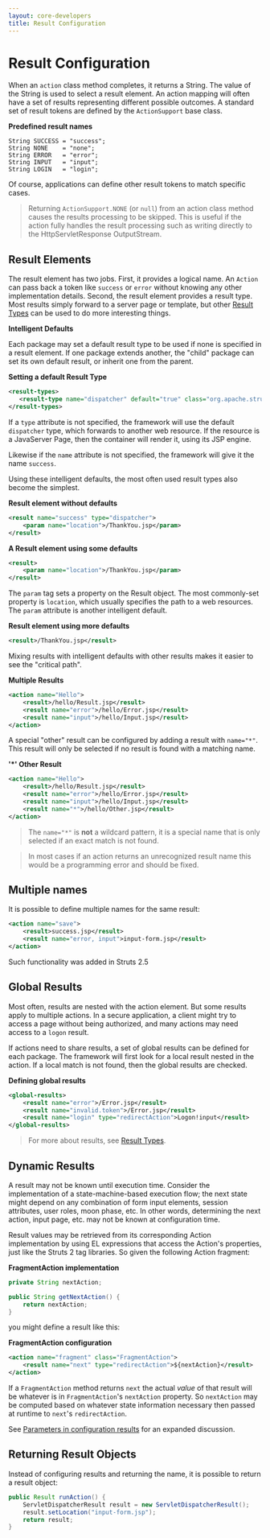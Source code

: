```yaml
---
layout: core-developers
title: Result Configuration
---
```


# Result Configuration


When an `action` class method completes, it returns a String. The value of the String is used to select a result element. 
An action mapping will often have a set of results representing different possible outcomes. A standard set of result 
tokens are defined by the `ActionSupport` base class.

**Predefined result names**

```
String SUCCESS = "success";
String NONE    = "none";
String ERROR   = "error";
String INPUT   = "input";
String LOGIN   = "login";
```

Of course, applications can define other result tokens to match specific cases.

> Returning `ActionSupport.NONE` (or `null`) from an action class method causes the results processing 
> to be skipped. This is useful if the action fully handles the result processing such as writing directly
> to the HttpServletResponse OutputStream.

## Result Elements

The result element has two jobs. First, it provides a logical name. An `Action` can pass back a token like `success` 
or `error` without knowing any other implementation details. Second, the result element provides a result type. Most 
results simply forward to a server page or template, but other [Result Types](result-types.html) can be used to do more 
interesting things.

__Intelligent Defaults__

Each package may set a default result type to be used if none is specified in a result element. If one package extends 
another, the "child" package can set its own default result, or inherit one from the parent.

**Setting a default Result Type**

```xml
<result-types>
   <result-type name="dispatcher" default="true" class="org.apache.struts2.dispatcher.ServletDispatcherResult" />
</result-types>
```

If a `type` attribute is not specified, the framework will use the default `dispatcher` type, which forwards to another 
web resource. If the resource is a JavaServer Page, then the container will render it, using its JSP engine.

Likewise if the `name` attribute is not specified, the framework will give it the name `success`.

Using these intelligent defaults, the most often used result types also become the simplest.

**Result element without defaults**

```xml
<result name="success" type="dispatcher">
    <param name="location">/ThankYou.jsp</param>
</result>
```

**A Result element using some defaults**

```xml
<result>
    <param name="location">/ThankYou.jsp</param>
</result>
```

The `param` tag sets a property on the Result object. The most commonly-set property is `location`, which usually 
specifies the path to a web resources. The `param` attribute is another intelligent default.

**Result element using more defaults**

```xml
<result>/ThankYou.jsp</result>
```

Mixing results with intelligent defaults with other results makes it easier to see the "critical path".

**Multiple Results**

```xml
<action name="Hello">
    <result>/hello/Result.jsp</result>
    <result name="error">/hello/Error.jsp</result>
    <result name="input">/hello/Input.jsp</result>
</action>
```

A special "other" result can be configured by adding a result with `name="*"`. This result will only be selected if no 
result is found with a matching name.

**'*' Other Result**

```xml
<action name="Hello">
    <result>/hello/Result.jsp</result>
    <result name="error">/hello/Error.jsp</result>
    <result name="input">/hello/Input.jsp</result>
    <result name="*">/hello/Other.jsp</result>
</action>
```

> The `name="*"` is **not** a wildcard pattern, it is a special name that is only selected if an exact match is not found.

> In most cases if an action returns an unrecognized result name this would be a programming error and should be fixed.

## Multiple names

It is possible to define multiple names for the same result:

```xml
<action name="save">
    <result>success.jsp</result>
    <result name="error, input">input-form.jsp</result>
</action>
```

Such functionality was added in Struts 2.5

## Global Results

Most often, results are nested with the action element. But some results apply to multiple actions. In a secure 
application, a client might try to access a page without being authorized, and many actions may need access 
to a `logon` result.

If actions need to share results, a set of global results can be defined for each package. The framework will first 
look for a local result nested in the action. If a local match is not found, then the global results are checked.

**Defining global results**

```xml
<global-results>
    <result name="error">/Error.jsp</result>
    <result name="invalid.token">/Error.jsp</result>
    <result name="login" type="redirectAction">Logon!input</result>
</global-results>
```

> For more about results, see [Result Types](result-types.html).

## Dynamic Results

A result may not be known until execution time. Consider the implementation of a state-machine-based execution flow; 
the next state might depend on any combination of form input elements, session attributes, user roles, moon phase, etc. 
In other words, determining the next action, input page, etc. may not be known at configuration time.

Result values may be retrieved from its corresponding Action implementation by using EL expressions that access 
the Action's properties, just like the Struts 2 tag libraries. So given the following Action fragment:

**FragmentAction implementation**

```java
private String nextAction;

public String getNextAction() {
    return nextAction;
}
```

you might define a result like this:

**FragmentAction configuration**

```xml
<action name="fragment" class="FragmentAction">
    <result name="next" type="redirectAction">${nextAction}</result>
</action>
```

If a `FragmentAction` method returns `next` the actual _value_ of that result will be whatever is in `FragmentAction`'s 
`nextAction` property. So `nextAction` may be computed based on whatever state information necessary then passed 
at runtime to `next`'s `redirectAction`.

See [Parameters in configuration results](../faq/parameters-in-configuration-results.html) for an expanded discussion. 

## Returning Result Objects

Instead of configuring results and returning the name, it is possible to return a result object:

```java
public Result runAction() {
	ServletDispatcherResult result = new ServletDispatcherResult();
	result.setLocation("input-form.jsp");
	return result;
}
```
